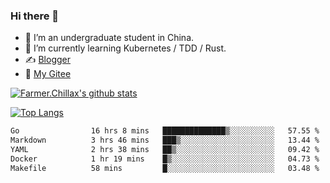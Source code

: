### Hi there 👋

- 🔭 I’m an undergraduate student in China.
- 🌱 I’m currently learning Kubernetes / TDD / Rust.
- ✍️ [Blogger](https://blog.farmer233.top)
- 🤔 [My Gitee](https://gitee.com/Farmer-chong)


[![Farmer.Chillax's github stats](https://github-readme-stats.vercel.app/api?username=FarmerChillax)](https://github.com/anuraghazra/github-readme-stats)

[![Top Langs](https://github-readme-stats.vercel.app/api/top-langs/?username=FarmerChillax&layout=compact&hide=html,css,javascript)](https://github.com/anuraghazra/github-readme-stats)


<a href="https://wakatime.com/@Farmer"> </a>
          <!--START_SECTION:waka-->

```txt
Go                16 hrs 8 mins   ██████████████▒░░░░░░░░░░   57.55 %
Markdown          3 hrs 46 mins   ███▒░░░░░░░░░░░░░░░░░░░░░   13.44 %
YAML              2 hrs 38 mins   ██▒░░░░░░░░░░░░░░░░░░░░░░   09.42 %
Docker            1 hr 19 mins    █▒░░░░░░░░░░░░░░░░░░░░░░░   04.73 %
Makefile          58 mins         █░░░░░░░░░░░░░░░░░░░░░░░░   03.48 %
```

<!--END_SECTION:waka-->



<!--
**Farmer-chong/Farmer-chong** is a ✨ _special_ ✨ repository because its `README.md` (this file) appears on your GitHub profile.

Here are some ideas to get you started:

- 🔭 I’m currently working on ...
- 🌱 I’m currently learning ...
- 👯 I’m looking to collaborate on ...
- 🤔 I’m looking for help with ...
- 💬 Ask me about ...
- 📫 How to reach me: ...
- 😄 Pronouns: ...
- ⚡ Fun fact: ...
-->
